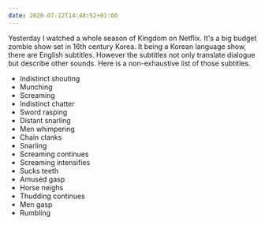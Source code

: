 ```yaml
---
date: 2020-07-12T14:48:52+01:00
---
```


Yesterday I watched a whole season of Kingdom on Netflix. It's a big budget zombie show set in 16th century Korea. It being a Korean language show, there are English subtitles. However the subtitles not only translate dialogue but describe other sounds. Here is a non-exhaustive list of those subtitles.

- Indistinct shouting
- Munching
- Screaming
- Indistinct chatter
- Sword rasping
- Distant snarling
- Men whimpering
- Chain clanks
- Snarling 
- Screaming continues
- Screaming intensifies
- Sucks teeth
- Amused gasp
- Horse neighs
- Thudding continues
- Men gasp
- Rumbling

